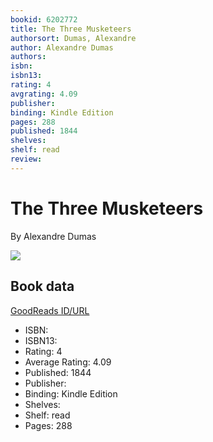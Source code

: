 ```yaml
---
bookid: 6202772
title: The Three Musketeers
authorsort: Dumas, Alexandre
author: Alexandre Dumas
authors: 
isbn: 
isbn13: 
rating: 4
avgrating: 4.09
publisher: 
binding: Kindle Edition
pages: 288
published: 1844
shelves: 
shelf: read
review: 
---
```


# The Three Musketeers

By Alexandre Dumas

![](../../1328304469l/6202772.jpg)

## Book data

[GoodReads ID/URL](https://www.goodreads.com/book/show/6202772)

- ISBN: 
- ISBN13: 
- Rating: 4
- Average Rating: 4.09
- Published: 1844
- Publisher: 
- Binding: Kindle Edition
- Shelves: 
- Shelf: read
- Pages: 288

